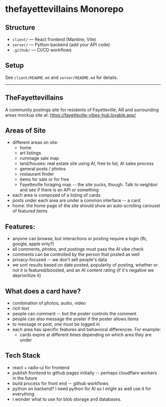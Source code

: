 # thefayettevillains Monorepo

## Structure

- `client/` — React frontend (Mantine, Vite)
- `server/` — Python backend (add your API code)
- `.github/` — CI/CD workflows

## Setup

See `client/README.md` and `server/README.md` for details.

---

TheFayettevillains
------------------
A community postings site for residents of Fayetteville, AR and surrounding areas
mockup site at: https://fayetteville-vibes-hub.lovable.app/

Areas of Site
-------------
- different areas on site:
	- home
	- art listings
	- rummage sale map
	- land/houses: real estate site using AI, free to list, AI sales process 
	- general posts / photos
	- restaurant finder
	- items for sale or for free
	- Fayetteville foraging map -- the site sucks, though. Talk to neighbor and see if there is an API or something 
- each area is composed of a listing of cards
- posts under each area are under a common interface -- a card
- home: the home page of the site should show an auto-scrolling carousel of featured items

Features:
---------
- anyone can browse, but interactions or posting require a login (fb, google, apple only?)
- all comments, photos, and postings must pass the AI vibe check
- comments can be controlled by the person that posted as well
- privacy-focused -- we don't sell people's data
- we sort results based on date posted, popularity of posting, whether or not it is featured/boosted, and an AI content rating (if it's negative we deprioritize it)

What does a card have?
----------------------
- combination of photos, audio, video
- rich text
- people can comment -- but the poster controls the comment
- people can also message the poster if the poster allows items
- to message or post, one must be logged in
- each area has specific features and behavioral differences. For example:
	- cards expire at different times depending on which area they are under
	
Tech Stack
----------
- react + radix-ui for frontend
- publish frontend to github pages initially -- perhaps cloudflare workers in the future
- build process for front end -- github workflows
- python on backend?  I need python for AI so I might as well use it for everything
- I wonder what to use for blob storage and databases.
